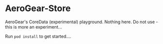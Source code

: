AeroGear-Store
==============

AeroGear's CoreData (experimental) playground. Nothing here.
Do not use - this is more an experiment...

Run ```pod install``` to get started....
